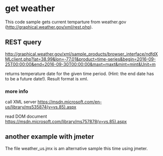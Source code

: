 # get weather
This code sample gets current temparture from weather.gov
(http://graphical.weather.gov/xml/rest.php).

## REST query

http://graphical.weather.gov/xml/sample_products/browser_interface/ndfdXMLclient.php?lat=38.99&lon=-77.01&product=time-series&begin=2016-09-25T00:00:00&end=2016-09-30T00:00:00&maxt=maxt&mint=mint&Unit=m

returns temperature date for the given time period. (Hint: the end date has to be a future date!). Result format is xml.

### more info
call XML server
https://msdn.microsoft.com/en-us/library/ms535874(v=vs.85).aspx

read DOM document
https://msdn.microsoft.com/library/ms757878(v=vs.85).aspx

## another example with jmeter
The file weather_us.jmx is am alternative sample this time
using jmeter.
